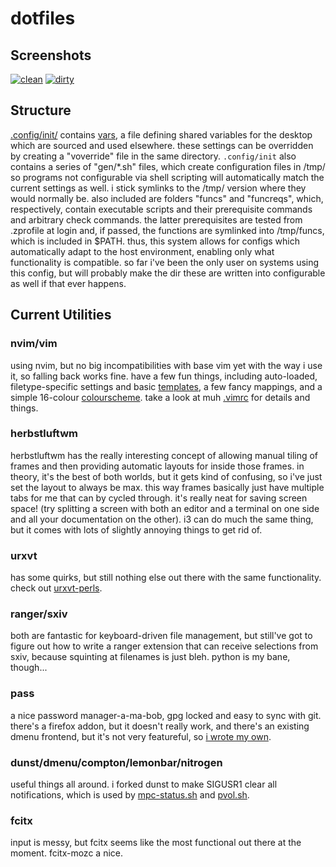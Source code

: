 # dotfiles

## Screenshots

[![clean](https://shmibbles.me/img/scrot/current/clean_small.png)](https://shmibbles.me/img/scrot/current/clean.png) [![dirty](https://shmibbles.me/img/scrot/current/dirty_small.png)](https://shmibbles.me/img/scrot/current/dirty.png)

## Structure

[.config/init/](.config/init) contains [vars](.config/init/vars), a file
defining shared variables for the desktop which are sourced and used elsewhere.
these settings can be overridden by creating a "voverride" file in the same
directory. `.config/init` also contains a series of "gen/*.sh" files, which
create configuration files in /tmp/ so programs not configurable via shell
scripting will automatically match the current settings as well. i stick
symlinks to the /tmp/ version where they would normally be. also included are
folders "funcs" and "funcreqs", which, respectively, contain executable scripts
and their prerequisite commands and arbitrary check commands. the latter
prerequisites are tested from .zprofile at login and, if passed, the functions
are symlinked into /tmp/funcs, which is included in $PATH. thus, this system
allows for configs which automatically adapt to the host environment, enabling
only what functionality is compatible. so far i've been the only user on
systems using this config, but will probably make the dir these are written
into configurable as well if that ever happens.

## Current Utilities

### nvim/vim

using nvim, but no big incompatibilities with base vim yet with the way i use
it, so falling back works fine. have a few fun things, including auto-loaded,
filetype-specific settings and basic [templates](.vim/skel), a few fancy
mappings, and a simple 16-colour [colourscheme](.vim/colors/shmibs.vim). take a
look at muh [.vimrc](.vimrc) for details and things.

### herbstluftwm

herbstluftwm has the really interesting concept of allowing manual tiling of
frames and then providing automatic layouts for inside those frames. in theory,
it's the best of both worlds, but it gets kind of confusing, so i've just set
the layout to always be max. this way frames basically just have multiple tabs
for me that can by cycled through. it's really neat for saving screen space!
(try splitting a screen with both an editor and a terminal on one side and all
your documentation on the other). i3 can do much the same thing, but it comes
with lots of slightly annoying things to get rid of.

### urxvt

has some quirks, but still nothing else out there with the same functionality.
check out [urxvt-perls](https://github.com/muennich/urxvt-perls).

### ranger/sxiv

both are fantastic for keyboard-driven file management, but still've got to
figure out how to write a ranger extension that can receive selections from
sxiv, because squinting at filenames is just bleh. python is my bane, though...

### pass

a nice password manager-a-ma-bob, gpg locked and easy to sync with git. there's
a firefox addon, but it doesn't really work, and there's an existing dmenu
frontend, but it's not very featureful, so [i wrote my
own](.config/herbstluftwm/pass.sh).

### dunst/dmenu/compton/lemonbar/nitrogen

useful things all around. i forked dunst to make SIGUSR1 clear all
notifications, which is used by
[mpc-status.sh](.config/herbstluftwm/mpc-status.sh) and
[pvol.sh](.config/herbstluftwm/pvol.sh).

### fcitx

input is messy, but fcitx seems like the most functional out there at the
moment. fcitx-mozc a nice.
